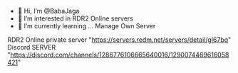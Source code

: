 - 👋 Hi, I’m @BabaJaga
- 👀 I’m interested in RDR2 Online servers
- 🌱 I’m currently learning ... Manage Own Server

RDR2 Online private server
"https://servers.redm.net/servers/detail/gl67bq"
Discord SERVER 
"https://discord.com/channels/1286776106665640016/1290074469616058421"

